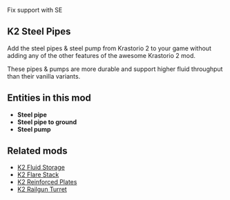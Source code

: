 Fix support with SE

## K2 Steel Pipes

Add the steel pipes & steel pump from Krastorio 2 to your game without adding any of the other features of the awesome Krastorio 2 mod.

These pipes & pumps are more durable and support higher fluid throughput than their vanilla variants.

## Entities in this mod

- **Steel pipe**
- **Steel pipe to ground**
- **Steel pump**

## Related mods

- [K2 Fluid Storage](https://mods.factorio.com/mod/k2-fluid-storage)
- [K2 Flare Stack](https://mods.factorio.com/mod/k2-flare-stack)
- [K2 Reinforced Plates](https://mods.factorio.com/mod/k2-reinforced-plates)
- [K2 Railgun Turret](https://mods.factorio.com/mod/k2-railgun-turret)
